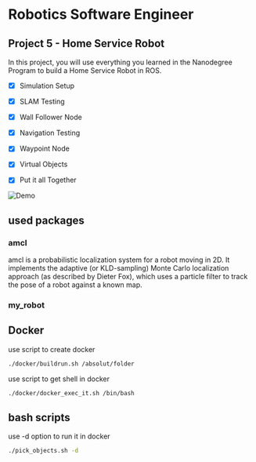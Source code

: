 # Robotics Software Engineer

## Project 5 - Home Service Robot
 
In this project, you will use everything you learned in the Nanodegree Program to build a Home Service Robot in ROS.

- [x] Simulation Setup
- [x] SLAM Testing
- [x] Wall Follower Node
- [x] Navigation Testing
- [x] Waypoint Node
- [x] Virtual Objects
- [x] Put it all Together


![Demo](screen.gif)


## used packages

### amcl
amcl is a probabilistic localization system for a robot moving in 2D. 
It implements the adaptive (or KLD-sampling) Monte Carlo localization 
approach (as described by Dieter Fox), which uses a particle filter 
to track the pose of a robot against a known map.
### my_robot




## Docker

use script to create docker
```bash
./docker/buildrun.sh /absolut/folder
```
use script to get shell in docker
```bash
./docker/docker_exec_it.sh /bin/bash
```

## bash scripts

use -d option to run it in docker
```bash
./pick_objects.sh -d
```
